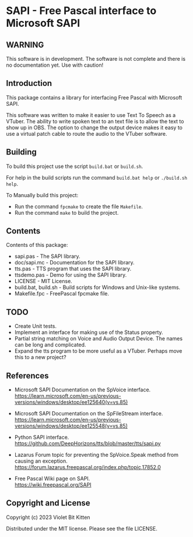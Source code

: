 # SAPI - Free Pascal interface to Microsoft SAPI

## WARNING

This software is in development. The software is not complete and there is no documentation yet. Use with caution!

## Introduction

This package contains a library for interfacing Free Pascal with Microsoft SAPI.

This software was written to make it easier to use Text To Speech as a VTuber. The ability to write spoken text to an text file is to allow the text to show up in OBS. The option to change the output device makes it easy to use a virtual patch cable to route the audio to the VTuber software.

## Building

To build this project use the script `build.bat` or `build.sh`.

For help in the build scripts run the command `build.bat help` or `./build.sh help`.

To Manually build this project:

* Run the command `fpcmake` to create the file `Makefile`.
* Run the command `make` to build the project.

## Contents

Contents of this package:

* sapi.pas - The SAPI library.
* doc/sapi.mc - Documentation for the SAPI library.
* tts.pas - TTS program that uses the SAPI library.
* ttsdemo.pas - Demo for using the SAPI library.
* LICENSE - MIT License.
* build.bat, build.sh - Build scripts for Windows and Unix-like systems.
* Makefile.fpc - FreePascal fpcmake file.

## TODO

* Create Unit tests.
* Implement an interface for making use of the Status property.
* Partial string matching on Voice and Audio Output Device. The names can be long and complicated.
* Expand the tts program to be more useful as a VTuber.
  Perhaps move this to a new project?

## References

* Microsoft SAPI Documentation on the SpVoice interface.\
  <https://learn.microsoft.com/en-us/previous-versions/windows/desktop/ee125640(v=vs.85)>

* Microsoft SAPI Documentation on the SpFileStream  interface.\
  <https://learn.microsoft.com/en-us/previous-versions/windows/desktop/ee125548(v=vs.85)>

* Python SAPI interface.\
  <https://github.com/DeepHorizons/tts/blob/master/tts/sapi.py>

* Lazarus Forum topic for preventing the SpVoice.Speak method from causing an exception.\
  <https://forum.lazarus.freepascal.org/index.php/topic,17852.0>

* Free Pascal Wiki page on SAPI.\
  <https://wiki.freepascal.org/SAPI>

## Copyright and License

Copyright (c) 2023 Violet Bit Kitten

Distributed under the MIT license. Please see the file LICENSE.
